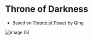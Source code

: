 # Throne of Darkness
- Based on [Throne of Power](https://github.com/ConkerMobile/Throne-of-Power) by Qing

![image (5)](https://user-images.githubusercontent.com/66195939/112737046-bc86c980-8f14-11eb-851d-6241a1379215.png)

